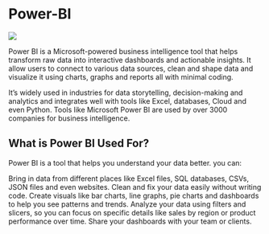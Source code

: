 # Power-BI
<IMG SRC = "https://www.finereport.com/en/wp-content/uploads/2021/09/power-bi.jpg">

Power BI is a Microsoft-powered business intelligence tool that helps transform raw data into interactive dashboards and actionable insights. It allow users to connect to various data sources, clean and shape data and visualize it using charts, graphs and reports all with minimal coding.

It’s widely used in industries for data storytelling, decision-making and analytics and integrates well with tools like Excel, databases, Cloud and even Python. Tools like Microsoft Power BI are used by over 3000 companies for business intelligence.

## What is Power BI Used For?

Power BI is a tool that helps you understand your data better. you can:

Bring in data from different places like Excel files, SQL databases, CSVs, JSON files and even websites.
Clean and fix your data easily without writing code.
Create visuals like bar charts, line graphs, pie charts and dashboards to help you see patterns and trends.
Analyze your data using filters and slicers, so you can focus on specific details like sales by region or product performance over time.
Share your dashboards with your team or clients.



